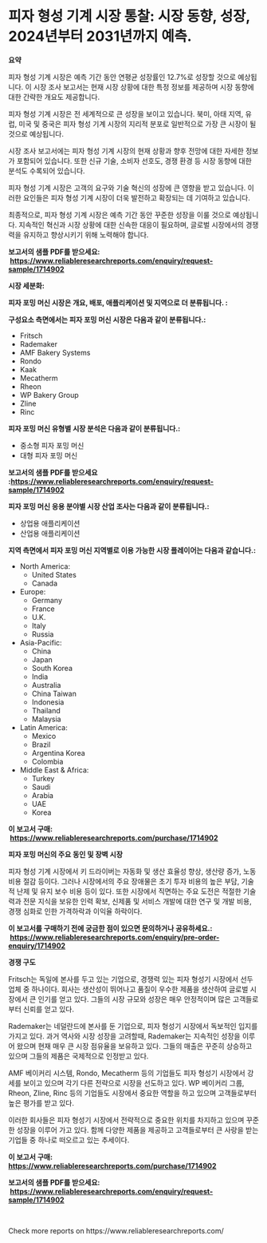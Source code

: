 <p><h1>피자 형성 기계 시장 통찰: 시장 동향, 성장, 2024년부터 2031년까지 예측.</h1></p><p><strong>요약</strong></p>
<p><p>피자 형성 기계 시장은 예측 기간 동안 연평균 성장률인 12.7%로 성장할 것으로 예상됩니다. 이 시장 조사 보고서는 현재 시장 상황에 대한 특정 정보를 제공하며 시장 동향에 대한 간략한 개요도 제공합니다.</p><p>피자 형성 기계 시장은 전 세계적으로 큰 성장을 보이고 있습니다. 북미, 아태 지역, 유럽, 미국 및 중국은 피자 형성 기계 시장의 지리적 분포로 일반적으로 가장 큰 시장이 될 것으로 예상됩니다.</p><p>시장 조사 보고서에는 피자 형성 기계 시장의 현재 상황과 향후 전망에 대한 자세한 정보가 포함되어 있습니다. 또한 신규 기술, 소비자 선호도, 경쟁 환경 등 시장 동향에 대한 분석도 수록되어 있습니다.</p><p>피자 형성 기계 시장은 고객의 요구와 기술 혁신의 성장에 큰 영향을 받고 있습니다. 이러한 요인들은 피자 형성 기계 시장이 더욱 발전하고 확장되는 데 기여하고 있습니다.</p><p>최종적으로, 피자 형성 기계 시장은 예측 기간 동안 꾸준한 성장을 이룰 것으로 예상됩니다. 지속적인 혁신과 시장 상황에 대한 신속한 대응이 필요하며, 글로벌 시장에서의 경쟁력을 유지하고 향상시키기 위해 노력해야 합니다.</p></p>
<p><strong>보고서의 샘플 PDF를 받으세요: &nbsp;<a href="https://www.reliableresearchreports.com/enquiry/request-sample/1714902">https://www.reliableresearchreports.com/enquiry/request-sample/1714902</a></strong></p>
<p><strong>시장 세분화:</strong></p>
<p><strong> 피자 포밍 머신 시장은 개요, 배포, 애플리케이션 및 지역으로 더 분류됩니다. :</strong></p>
<p><strong>구성요소 측면에서는 피자 포밍 머신 시장은 다음과 같이 분류됩니다.:</strong></p>
<p><ul><li>Fritsch</li><li>Rademaker</li><li>AMF Bakery Systems</li><li>Rondo</li><li>Kaak</li><li>Mecatherm</li><li>Rheon</li><li>WP Bakery Group</li><li>Zline</li><li>Rinc</li></ul></p>
<p><strong> 피자 포밍 머신 유형별 시장 분석은 다음과 같이 분류됩니다.:</strong></p>
<p><ul><li>중소형 피자 포밍 머신</li><li>대형 피자 포밍 머신</li></ul></p>
<p><strong>보고서의 샘플 PDF를 받으세요 :<a href="https://www.reliableresearchreports.com/enquiry/request-sample/1714902">https://www.reliableresearchreports.com/enquiry/request-sample/1714902</a></strong></p>
<p><strong> 피자 포밍 머신 응용 분야별 시장 산업 조사는 다음과 같이 분류됩니다.:</strong></p>
<p><ul><li>상업용 애플리케이션</li><li>산업용 애플리케이션</li></ul></p>
<p><strong>지역 측면에서 피자 포밍 머신 지역별로 이용 가능한 시장 플레이어는 다음과 같습니다.:</strong></p>
<p><ul>
    <li>
        North America:
        <ul>
            <li>United States</li>
            <li>Canada</li>
        </ul>
    </li>
    <li>
        Europe:
        <ul>
            <li>Germany</li>
            <li>France</li>
            <li>U.K.</li>
            <li>Italy</li>
            <li>Russia</li>
        </ul>
    </li>
    <li>
        Asia-Pacific:
        <ul>
            <li>China</li>
            <li>Japan</li>
            <li>South Korea</li>
            <li>India</li>
            <li>Australia</li>
            <li>China Taiwan</li>
            <li>Indonesia</li>
            <li>Thailand</li>
            <li>Malaysia</li>
        </ul>
    </li>
    <li>
        Latin America:
        <ul>
            <li>Mexico</li>
            <li>Brazil</li>
            <li>Argentina Korea</li>
            <li>Colombia</li>
        </ul>
    </li>
    <li>
        Middle East & Africa:
        <ul>
            <li>Turkey</li>
            <li>Saudi</li>
            <li>Arabia</li>
            <li>UAE</li>
            <li>Korea</li>
        </ul>
    </li>
    </ul></p>
<p><strong>이 보고서 구매: &nbsp;<a href="https://www.reliableresearchreports.com/purchase/1714902">https://www.reliableresearchreports.com/purchase/1714902</a></strong></p>
<p><strong>피자 포밍 머신의 주요 동인 및 장벽 시장</strong></p>
<p><p>피자 형성 기계 시장에서 키 드라이버는 자동화 및 생산 효율성 향상, 생산량 증가, 노동 비용 절감 등이다. 그러나 시장에서의 주요 장애물은 초기 투자 비용의 높은 부담, 기술적 난제 및 유지 보수 비용 등이 있다. 또한 시장에서 직면하는 주요 도전은 적절한 기술력과 전문 지식을 보유한 인력 확보, 신제품 및 서비스 개발에 대한 연구 및 개발 비용, 경쟁 심화로 인한 가격하락과 이익율 하락이다.</p></p>
<p><strong>이 보고서를 구매하기 전에 궁금한 점이 있으면 문의하거나 공유하세요.: &nbsp;<a href="https://www.reliableresearchreports.com/enquiry/pre-order-enquiry/1714902">https://www.reliableresearchreports.com/enquiry/pre-order-enquiry/1714902</a></strong></p>
<p><strong>경쟁 구도</strong></p>
<p><p>Fritsch는 독일에 본사를 두고 있는 기업으로, 경쟁력 있는 피자 형성기 시장에서 선두업체 중 하나이다. 회사는 생산성이 뛰어나고 품질이 우수한 제품을 생산하여 글로벌 시장에서 큰 인기를 얻고 있다. 그들의 시장 규모와 성장은 매우 안정적이며 많은 고객들로부터 신뢰를 얻고 있다.</p><p>Rademaker는 네덜란드에 본사를 둔 기업으로, 피자 형성기 시장에서 독보적인 입지를 가지고 있다. 과거 역사와 시장 성장을 고려할때, Rademaker는 지속적인 성장을 이루어 왔으며 현재 매우 큰 시장 점유율을 보유하고 있다. 그들의 매출은 꾸준히 상승하고 있으며 그들의 제품은 국제적으로 인정받고 있다.</p><p>AMF 베이커리 시스템, Rondo, Mecatherm 등의 기업들도 피자 형성기 시장에서 강세를 보이고 있으며 각기 다른 전략으로 시장을 선도하고 있다. WP 베이커리 그룹, Rheon, Zline, Rinc 등의 기업들도 시장에서 중요한 역할을 하고 있으며 고객들로부터 높은 평가를 받고 있다.</p><p>이러한 회사들은 피자 형성기 시장에서 전략적으로 중요한 위치를 차지하고 있으며 꾸준한 성장을 이루어 가고 있다. 함께 다양한 제품을 제공하고 고객들로부터 큰 사랑을 받는 기업들 중 하나로 떠오르고 있는 추세이다.</p></p>
<p><strong>이 보고서 구매: &nbsp; <a href="https://www.reliableresearchreports.com/purchase/1714902">https://www.reliableresearchreports.com/purchase/1714902</a></strong></p>
<p><strong>보고서의 샘플 PDF를 받으세요: &nbsp;<a href="https://www.reliableresearchreports.com/enquiry/request-sample/1714902">https://www.reliableresearchreports.com/enquiry/request-sample/1714902</a></strong><strong></strong></p>
<p>&nbsp;</p>
<p>Check more reports on https://www.reliableresearchreports.com/</p>